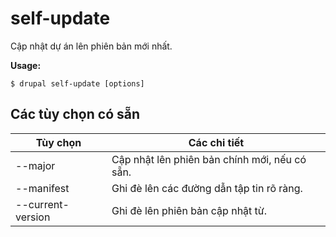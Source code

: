 # self-update
Cập nhật dự án lên phiên bản mới nhất.

**Usage:**
```
$ drupal self-update [options]
```

## Các tùy chọn có sẵn
Tùy chọn | Các chi tiết
-------|-------------
--major | Cập nhật lên phiên bản chính mới, nếu có sẵn.
--manifest | Ghi đè lên các đường dẫn tập tin rõ ràng.
--current-version | Ghi đè lên phiên bản cập nhật từ.
